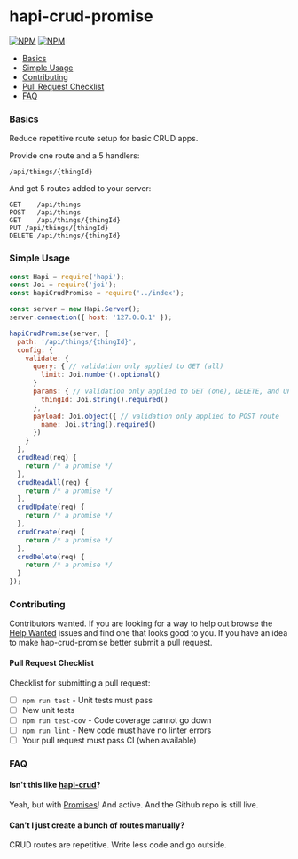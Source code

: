 hapi-crud-promise
=================
[![NPM](https://nodei.co/npm/hap-crud-promise.png?downloads=true&&downloadRank=true&stars=true)](https://nodei.co/npm/comder/) [![NPM](https://nodei.co/npm-dl/hap-crud-promise.png?months=3&height=3)](https://nodei.co/npm/comder/)

<!-- toc -->
- [Basics](#basics)
- [Simple Usage](#simple-usage)
- [Contributing](#contributing)
 - [Pull Request Checklist](#pull-request-checklist)
- [FAQ](#faq)

<!-- tocstop -->

### Basics
Reduce repetitive route setup for basic CRUD apps.

Provide one route and a 5 handlers:
```
/api/things/{thingId}
```

And get 5 routes added to your server:
```
GET    /api/things
POST   /api/things
GET    /api/things/{thingId}
PUT /api/things/{thingId}
DELETE /api/things/{thingId}
```

### Simple Usage
```js
const Hapi = require('hapi');
const Joi = require('joi');
const hapiCrudPromise = require('../index');

const server = new Hapi.Server();
server.connection({ host: '127.0.0.1' });

hapiCrudPromise(server, {
  path: '/api/things/{thingId}',
  config: {
    validate: {
      query: { // validation only applied to GET (all)
        limit: Joi.number().optional()
      }
      params: { // validation only applied to GET (one), DELETE, and UPDATE routes
        thingId: Joi.string().required()
      },
      payload: Joi.object({ // validation only applied to POST route
        name: Joi.string().required()
      })
    }
  },
  crudRead(req) {
    return /* a promise */
  },
  crudReadAll(req) {
    return /* a promise */
  },
  crudUpdate(req) {
    return /* a promise */
  },
  crudCreate(req) {
    return /* a promise */
  },
  crudDelete(req) {
    return /* a promise */
  }
});
```

### Contributing
Contributors wanted.  If you are looking for a way to help out browse the [Help Wanted](https://github.com/gangstead/hapi-crud-promise/labels/help%20wanted) issues and find one that looks good to you. If you have an idea to make hap-crud-promise better submit a pull request.
#### Pull Request Checklist
Checklist for submitting a pull request:
- [ ] `npm run test` - Unit tests must pass
- [ ] New unit tests
- [ ] `npm run test-cov` - Code coverage cannot go down
- [ ] `npm run lint` - New code must have no linter errors
- [ ] Your pull request must pass CI (when available)

### FAQ
#### Isn't this like [hapi-crud](https://www.npmjs.com/package/hapi-crud)?
Yeah, but with [Promises](https://developer.mozilla.org/en-US/docs/Web/JavaScript/Reference/Global_Objects/Promise)! And active.  And the Github repo is still live.
#### Can't I just create a bunch of routes manually?
CRUD routes are repetitive. Write less code and go outside.
